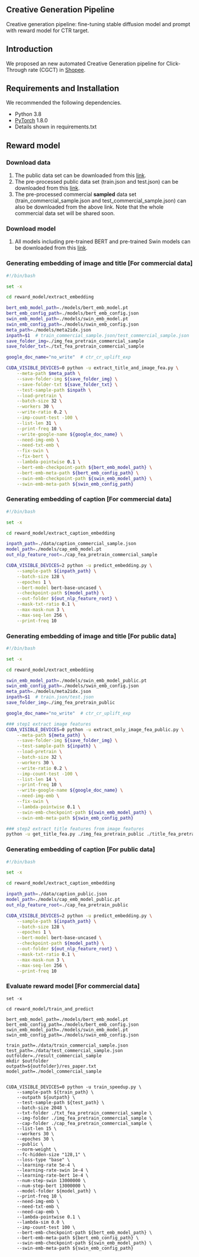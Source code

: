## Creative Generation Pipeline

Creative generation pipeline: fine-tuning stable diffusion model and prompt with reward model for CTR target.


## Introduction
We proposed an new automated Creative Generation pipeline for Click-Through rate (CGCT) in [Shopee](https://shopee.co.id/). 


## Requirements and Installation
We recommended the following dependencies.

* Python 3.8
* [PyTorch](http://pytorch.org/) 1.8.0
* Details shown in requirements.txt


## Reward model
### Download data
1. The public data set can be downloaded from this [link](https://tianchi.aliyun.com/dataset/93585).
2. The pre-processed public data set (train.json and test.json) can be downloaded from this [link](https://drive.google.com/drive/folders/1YfdcPmVvVitkOMDXT7CvB6z9XHGIiite?usp=sharing).
3. The pre-processed commercial __sampled__ data set (train_commercial_sample.json and test_commercial_sample.json) can also be downloaded from the above link. Note that the whole commercial data set will be shared soon.

### Download model
1. All models including pre-trained BERT and pre-trained Swin models can be downloaded from this [link](https://drive.google.com/drive/folders/1_h7XCcbJvvYSv3H8JWqTzEBDulKjHDAs?usp=sharing).

### Generating embedding of image and title [For commercial data]

```bash
#!/bin/bash

set -x

cd reward_model/extract_embedding

bert_emb_model_path=./models/bert_emb_model.pt
bert_emb_config_path=./models/bert_emb_config.json
swin_emb_model_path=./models/swin_emb_model.pt
swin_emb_config_path=./models/swin_emb_config.json
meta_path=./models/meta2idx.json
inpath=$1  # train_commercial_sample.json/test_commercial_sample.json
save_folder_img=./img_fea_pretrain_commercial_sample
save_folder_txt=./txt_fea_pretrain_commercial_sample

google_doc_name="no_write"  # ctr_cr_uplift_exp

CUDA_VISIBLE_DEVICES=0 python -u extract_title_and_image_fea.py \
    --meta-path $meta_path \
    --save-folder-img ${save_folder_img} \
    --save-folder-txt ${save_folder_txt} \
    --test-sample-path $inpath \
    --load-pretrain \
    --batch-size 32 \
    --workers 30 \
    --write-ratio 0.2 \
    --imp-count-test -100 \
    --list-len 31 \
    --print-freq 10 \
    --write-google-name ${google_doc_name} \
    --need-img-emb \
    --need-txt-emb \
    --fix-swin \
    --fix-bert \
    --lambda-pointwise 0.1 \
    --bert-emb-checkpoint-path ${bert_emb_model_path} \
    --bert-emb-meta-path ${bert_emb_config_path} \
    --swin-emb-checkpoint-path ${swin_emb_model_path} \
    --swin-emb-meta-path ${swin_emb_config_path}

```

### Generating embedding of caption [For commercial data]
```bash
#!/bin/bash

set -x

cd reward_model/extract_caption_embedding

inpath_path=./data/caption_commercial_sample.json
model_path=./models/cap_emb_model.pt
out_nlp_feature_root=./cap_fea_pretrain_commercial_sample

CUDA_VISIBLE_DEVICES=2 python -u predict_embedding.py \
    --sample-path ${inpath_path} \
    --batch-size 128 \
    --epoches 1 \
    --bert-model bert-base-uncased \
    --checkpoint-path ${model_path} \
    --out-folder ${out_nlp_feature_root} \
    --mask-txt-ratio 0.1 \
    --max-mask-num 3 \
    --max-seq-len 256 \
    --print-freq 10
```



### Generating embedding of image and title [For public data]

```bash
#!/bin/bash

set -x

cd reward_model/extract_embedding

swin_emb_model_path=./models/swin_emb_model_public.pt
swin_emb_config_path=./models/swin_emb_config.json
meta_path=./models/meta2idx.json
inpath=$1  # train.json/test.json
save_folder_img=./img_fea_pretrain_public

google_doc_name="no_write"  # ctr_cr_uplift_exp

### step1 extract image features
CUDA_VISIBLE_DEVICES=0 python -u extract_only_image_fea_public.py \
    --meta-path ${meta_path} \
    --save-folder-img ${save_folder_img} \
    --test-sample-path ${inpath} \
    --load-pretrain \
    --batch-size 32 \
    --workers 30 \
    --write-ratio 0.2 \
    --imp-count-test -100 \
    --list-len 14 \
    --print-freq 10 \
    --write-google-name ${google_doc_name} \
    --need-img-emb \
    --fix-swin \
    --lambda-pointwise 0.1 \
    --swin-emb-checkpoint-path ${swin_emb_model_path} \
    --swin-emb-meta-path ${swin_emb_config_path}

### step2 extract title features from image features
python -u get_title_fea.py ./img_fea_pretrain_public ./title_fea_pretrain_public

```


### Generating embedding of caption [For public data]
```bash
#!/bin/bash

set -x

cd reward_model/extract_caption_embedding

inpath_path=./data/caption_public.json
model_path=./models/cap_emb_model_public.pt
out_nlp_feature_root=./cap_fea_pretrain_public

CUDA_VISIBLE_DEVICES=2 python -u predict_embedding.py \
    --sample-path ${inpath_path} \
    --batch-size 128 \
    --epoches 1 \
    --bert-model bert-base-uncased \
    --checkpoint-path ${model_path} \
    --out-folder ${out_nlp_feature_root} \
    --mask-txt-ratio 0.1 \
    --max-mask-num 3 \
    --max-seq-len 256 \
    --print-freq 10
```

### Evaluate reward model [For commercial data]
```
set -x

cd reward_model/train_and_predict

bert_emb_model_path=./models/bert_emb_model.pt
bert_emb_config_path=./models/bert_emb_config.json
swin_emb_model_path=./models/swin_emb_model.pt
swin_emb_config_path=./models/swin_emb_config.json

train_path=./data/train_commercial_sample.json
test_path=./data/test_commercial_sample.json
outfolder=./result_commercial_sample
mkdir $outfolder
outpath=${outfolder}/res_paper.txt
model_path=./model_commercial_sample


CUDA_VISIBLE_DEVICES=0 python -u train_speedup.py \
    --sample-path ${train_path} \
    --outpath ${outpath} \
    --test-sample-path ${test_path} \
    --batch-size 2048 \
    --txt-folder ./txt_fea_pretrain_commercial_sample \
    --img-folder ./img_fea_pretrain_commercial_sample \
    --cap-folder ./cap_fea_pretrain_commercial_sample \
    --list-len 15 \
    --workers 30 \
    --epoches 30 \
    --public \
    --norm-weight \
    --fc-hidden-size "128,1" \
    --loss-type "base" \
    --learning-rate 5e-4 \
    --learning-rate-swin 1e-4 \
    --learning-rate-bert 1e-4 \
    --num-step-swin 13000000 \
    --num-step-bert 13000000 \
    --model-folder ${model_path} \
    --print-freq 10 \
    --need-img-emb \
    --need-txt-emb \
    --need-cap-emb \
    --lambda-pointwise 0.1 \
    --lambda-sim 0.0 \
    --imp-count-test 100 \
    --bert-emb-checkpoint-path ${bert_emb_model_path} \
    --bert-emb-meta-path ${bert_emb_config_path} \
    --swin-emb-checkpoint-path ${swin_emb_model_path} \
    --swin-emb-meta-path ${swin_emb_config_path}
```
